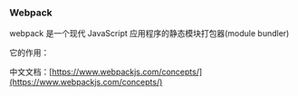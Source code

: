 ### Webpack

webpack 是一个现代 JavaScript 应用程序的静态模块打包器\(module bundler\)

它的作用：



中文文档：[https://www.webpackjs.com/concepts/](https://www.webpackjs.com/concepts/)

